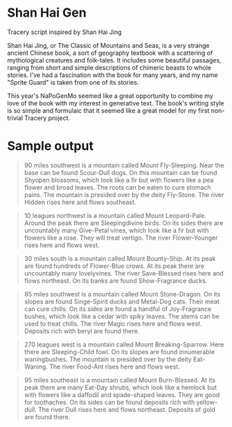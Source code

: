 # Shan Hai Gen

Tracery script inspired by Shan Hai Jing

Shan Hai Jing, or The Classic of Mountains and Seas, is a very strange ancient
Chinese book, a sort of geography textbook with a scattering of mythological
creatures and folk-tales. It includes some beautiful passages, ranging from
short and simple descriptions of chimeric beasts to whole stories. I've had a
fascination with the book for many years, and my name "Sprite Guard" is taken
from one of its stories.

This year's NaPoGenMo seemed like a great opportunity to combine my love of the
book with my interest in generative text. The book's writing style is so simple
and formulaic that it seemed like a great model for my first non-trivial Tracery
project.

# Sample output

>90 miles southwest is a mountain called Mount Fly-Sleeping. Near the base can be found Scour-Dull dogs. On this mountain can be found Shyopen blossoms, which look like a fir but with flowers like a pea flower and broad leaves. The roots can be eaten to cure stomach pains. The mountain is presided over by the deity Fly-Stone. The river Hidden rises here and flows southeast.

>10 leagues northwest is a mountain called Mount Leopard-Pale. Around the peak there are Sleepingdivine birds. On its sides there are uncountably many Give-Petal vines, which look like a fir but with flowers like a rose. They will treat vertigo. The river Flower-Younger rises here and flows west.

>30 miles south is a mountain called Mount Bounty-Ship. At its peak are found hundreds of Flower-Blue crows. At its peak there are uncountably many lovelyvines. The river Save-Blessed rises here and flows northeast. On its banks are found Show-Fragrance ducks.

>85 miles southwest is a mountain called Mount Stone-Dragon. On its slopes are found Singe-Spirit ducks and Metal-Dog cats. Their meat can cure chills. On its sides are found a handful of Joy-Fragrance bushes, which look like a cedar with spiky leaves. The stems can be used to treat chills. The river Magic rises here and flows west. Deposits rich with beryl are found there.

>270 leagues west is a mountain called Mount Breaking-Sparrow. Here there are Sleeping-Child fowl. On its slopes are found innumerable waningbushes. The mountain is presided over by the deity Eat-Waning. The river Food-Ant rises here and flows west.

>95 miles southeast is a mountain called Mount Burn-Blessed. At its peak there are many Eat-Day shrubs, which look like a hemlock but with flowers like a daffodil and spade-shaped leaves. They are good for toothaches. On its sides can be found deposits rich with yellow-dull. The river Dull rises here and flows northeast. Deposits of gold are found there.
